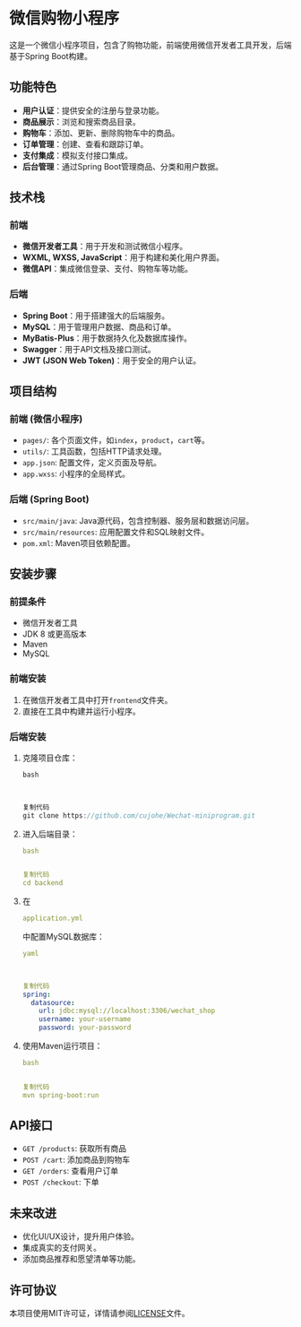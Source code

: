 # 微信购物小程序

这是一个微信小程序项目，包含了购物功能，前端使用微信开发者工具开发，后端基于Spring Boot构建。

## 功能特色

- **用户认证**：提供安全的注册与登录功能。
- **商品展示**：浏览和搜索商品目录。
- **购物车**：添加、更新、删除购物车中的商品。
- **订单管理**：创建、查看和跟踪订单。
- **支付集成**：模拟支付接口集成。
- **后台管理**：通过Spring Boot管理商品、分类和用户数据。

## 技术栈

### 前端

- **微信开发者工具**：用于开发和测试微信小程序。
- **WXML, WXSS, JavaScript**：用于构建和美化用户界面。
- **微信API**：集成微信登录、支付、购物车等功能。

### 后端

- **Spring Boot**：用于搭建强大的后端服务。
- **MySQL**：用于管理用户数据、商品和订单。
- **MyBatis-Plus**：用于数据持久化及数据库操作。
- **Swagger**：用于API文档及接口测试。
- **JWT (JSON Web Token)**：用于安全的用户认证。

## 项目结构

### 前端 (微信小程序)

- `pages/`: 各个页面文件，如`index`，`product`，`cart`等。
- `utils/`: 工具函数，包括HTTP请求处理。
- `app.json`: 配置文件，定义页面及导航。
- `app.wxss`: 小程序的全局样式。

### 后端 (Spring Boot)

- `src/main/java`: Java源代码，包含控制器、服务层和数据访问层。
- `src/main/resources`: 应用配置文件和SQL映射文件。
- `pom.xml`: Maven项目依赖配置。

## 安装步骤

### 前提条件

- 微信开发者工具
- JDK 8 或更高版本
- Maven
- MySQL

### 前端安装

1. 在微信开发者工具中打开`frontend`文件夹。
2. 直接在工具中构建并运行小程序。

### 后端安装

1. 克隆项目仓库：

   ```typescript
   bash
  


   复制代码
   git clone https://github.com/cujohe/Wechat-miniprogram.git

   ```

2. 进入后端目录：

   ```yaml
   bash


   复制代码
   cd backend

   ```

3. 在

   ```yaml
   application.yml
   ```

   中配置MySQL数据库：

   ```yaml
   yaml
  


   复制代码
   spring:
     datasource:
       url: jdbc:mysql://localhost:3306/wechat_shop
       username: your-username
       password: your-password

   ```

4. 使用Maven运行项目：

   ```yaml
   bash


   复制代码
   mvn spring-boot:run

   ```

## API接口

- `GET /products`: 获取所有商品
- `POST /cart`: 添加商品到购物车
- `GET /orders`: 查看用户订单
- `POST /checkout`: 下单

## 未来改进

- 优化UI/UX设计，提升用户体验。
- 集成真实的支付网关。
- 添加商品推荐和愿望清单等功能。

## 许可协议

本项目使用MIT许可证，详情请参阅[LICENSE]()文件。
